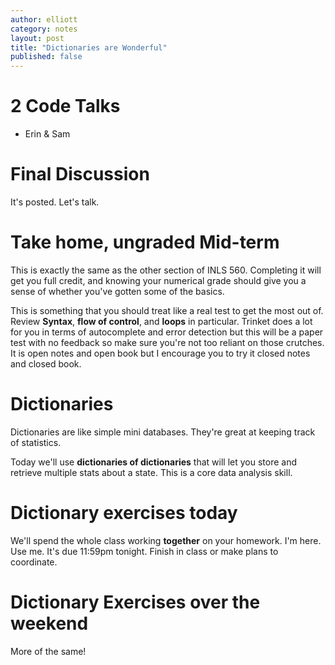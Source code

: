 ```yaml
---
author: elliott
category: notes
layout: post
title: "Dictionaries are Wonderful"
published: false
---
```


# 2 Code Talks

* Erin & Sam

# Final Discussion

It's posted. Let's talk.

# Take home, ungraded Mid-term

This is exactly the same as the other section of INLS 560.  Completing it will get you full credit, and knowing
your numerical grade should give you a sense of whether you've gotten some of the basics.

This is something that you should treat like a real test to get the most out of.  Review **Syntax**, **flow of control**,
and **loops** in particular.  Trinket does a lot for you in terms of autocomplete and error detection but this will
be a paper test with no feedback so make sure you're not too reliant on those crutches.  It is open notes and open book
but I encourage you to try it closed notes and closed book.

<!--
# Regex Exercise solved

<iframe src="https://trinket.io/embed/python3/74044c3729" width="100%" height="600" frameborder="0" marginwidth="0" marginheight="0" allowfullscreen></iframe>
-->
# Dictionaries

Dictionaries are like simple mini databases.  They're great at keeping track of statistics.

Today we'll use **dictionaries of dictionaries** that will let you store and retrieve multiple stats about a state. This
is a core data analysis skill.


# Dictionary exercises today

We'll spend the whole class working **together** on your homework.  I'm here. Use me.
It's due 11:59pm tonight.  Finish in class or make plans to coordinate.

# Dictionary Exercises over the weekend

More of the same!